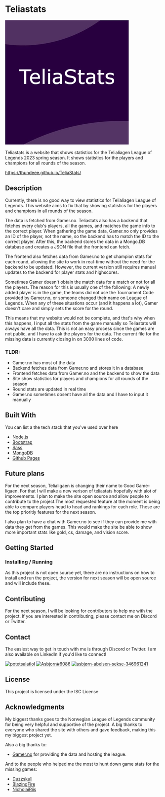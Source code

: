 # Teliastats

![image](./teliaStats.png)

Teliastats is a website that shows statistics for the Telialiagen League of Legends 2023 spring season. It shows statistics for the players and champions for all rounds of the season.

https://thundeee.github.io/TeliaStats/

## Description

Currently, there is no good way to view statistics for Telialiagen League of Legends. This website aims to fix that by showing statistics for the players and champions in all rounds of the season.
 
The data is fetched from Gamer.no. Teliastats also has a backend that fetches every club's players, all the games, and matches the game info to the correct player. When gathering the game data, Gamer.no only provides an ID of the player, not the name, so the backend has to match the ID to the correct player. After this, the backend stores the data in a Mongo.DB database and creates a JSON file that the frontend can fetch.

The frontend also fetches data from Gamer.no to get champion stats for each round, allowing the site to work in real-time without the need for the backend to be updated. However, the current version still requires manual updates to the backend for player stats and highscores.

Sometimes Gamer doesn't obtain the match data for a match or not for all the players. The reason for this is usually one of the following: A newly added player is in the game, the teams did not use the Tournament Code provided by Gamer.no, or someone changed their name on League of Legends. When any of these situations occur (and it happens a lot), Gamer doesn't care and simply sets the score for the round.

This means that my website would not be complete, and that's why when this happens, I input all the stats from the game manually so Teliastats will always have all the data. This is not an easy process since the games are not public, and I have to ask the players for the data. The current file for the missing data is currently closing in on 3000 lines of code.



### TLDR:
- Gamer.no has most of the data
- Backend fetches data from Gamer.no and stores it in a database
- Frontend fetches data from Gamer.no and the backend to show the data
- Site show statistics for players and champions for all rounds of the season
- Round stats are updated in real time
- Gamer.no sometimes dosent have all the data and I have to input it manually


## Built With

You can list a the tech stack that you've used over here

- [Node.js](https://nodejs.org/en/)
- [Bootstrap](https://getbootstrap.com)
- [Sass](https://sass-lang.com/)
- [MongoDB](https://www.mongodb.com/)
- [Github Pages](https://pages.github.com)


## Future plans

For the next season, Telialigaen is changing their name to Good Game-ligaen. For that I will make a new verison of teliastats hopefully with alot of improvements. I plan to make the site open source and allow people to contribute to the project.The most requested feature at the moment is being able to compare players head to head and rankings for each role. These are the top prioritiy features for the next season.

I also plan to have a chat with Gamer.no to see if they can provide me with data they get from the games. This would make the site be able to show more important stats like gold, cs, damage, and vision score.



## Getting Started

### Installing / Running

As this project is not open source yet, there are no instructions on how to install and run the project, the version for next season will be open source and will include these.


## Contributing

For the next season, I will be looking for contributors to help me with the project. If you are interested in contributing, please contact me on Discord or Twitter.

## Contact

The easiest way to get in touch with me is through Discord or Twitter. I am also available on LinkedIn if you'd like to connect!


<a href="https://twitter.com/potetsalatlol" target="blank"><img src="https://raw.githubusercontent.com/rahuldkjain/github-profile-readme-generator/master/src/images/icons/Social/twitter.svg" alt="potetsalatlol" height="40" width="40" /></a>
<a href="https://discord.com/users/183978195551387649" target="blank"><img src="https://raw.githubusercontent.com/rahuldkjain/github-profile-readme-generator/master/src/images/icons/Social/discord.svg" alt="Asbjorn#6086" height="40" width="40" /></a>
<a href="https://linkedin.com/in/asbjørn-abelsen-sekse-346961241" target="blank"><img src="https://raw.githubusercontent.com/rahuldkjain/github-profile-readme-generator/master/src/images/icons/Social/linked-in-alt.svg" alt="asbjørn-abelsen-sekse-346961241" height="40" width="40" /></a>

## License

This project is licensed under the ISC License  


## Acknowledgments

My biggest thanks goes to the Norwegian League of Legends community for being very helpful and supportive of the project. A big thanks to everyone who shared the site with others and gave feedback, making this my biggest project yet.


Also a big thanks to:
- [Gamer.no](https://www.gamer.no/) for providing the data and hosting the league.

And to the people who helped me the most to hunt down game stats for the missing games:
- [Duzzskull](https://twitter.com/duzzskull)
- [BlazingFire](https://twitter.com/blazingfire_lol)
- [NicholaiRiis](https://twitter.com/nicholairiis)

